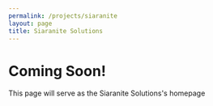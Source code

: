```yaml
---
permalink: /projects/siaranite
layout: page
title: Siaranite Solutions
---
```


# Coming Soon!  
This page will serve as the Siaranite Solutions's homepage
